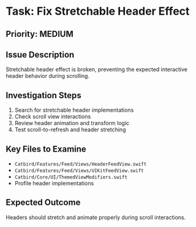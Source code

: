 # Task: Fix Stretchable Header Effect

## Priority: MEDIUM

## Issue Description
Stretchable header effect is broken, preventing the expected interactive header behavior during scrolling.

## Investigation Steps
1. Search for stretchable header implementations
2. Check scroll view interactions
3. Review header animation and transform logic
4. Test scroll-to-refresh and header stretching

## Key Files to Examine
- `Catbird/Features/Feed/Views/HeaderFeedView.swift`
- `Catbird/Features/Feed/Views/UIKitFeedView.swift`
- `Catbird/Core/UI/ThemedViewModifiers.swift`
- Profile header implementations

## Expected Outcome
Headers should stretch and animate properly during scroll interactions.